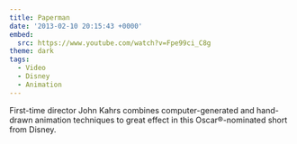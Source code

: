 ```yaml
---
title: Paperman
date: '2013-02-10 20:15:43 +0000'
embed:
  src: https://www.youtube.com/watch?v=Fpe99ci_C8g
theme: dark
tags:
  - Video
  - Disney
  - Animation
---
```

First-time director John Kahrs combines computer-generated and hand-drawn animation techniques to great effect in this Oscar®-nominated short from Disney.
